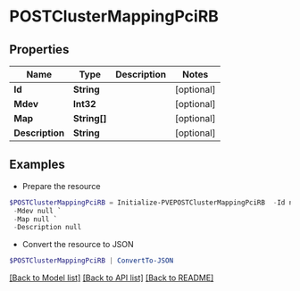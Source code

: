 # POSTClusterMappingPciRB
## Properties

Name | Type | Description | Notes
------------ | ------------- | ------------- | -------------
**Id** | **String** |  | [optional] 
**Mdev** | **Int32** |  | [optional] 
**Map** | **String[]** |  | [optional] 
**Description** | **String** |  | [optional] 

## Examples

- Prepare the resource
```powershell
$POSTClusterMappingPciRB = Initialize-PVEPOSTClusterMappingPciRB  -Id null `
 -Mdev null `
 -Map null `
 -Description null
```

- Convert the resource to JSON
```powershell
$POSTClusterMappingPciRB | ConvertTo-JSON
```

[[Back to Model list]](../README.md#documentation-for-models) [[Back to API list]](../README.md#documentation-for-api-endpoints) [[Back to README]](../README.md)

